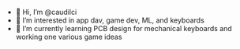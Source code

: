 - 👋 Hi, I’m @caudilci
- 👀 I’m interested in app dav, game dev, ML, and keyboards
- 🌱 I’m currently learning PCB design for mechanical keyboards and working one various game ideas

<!---
- 💞️ I’m looking to collaborate on ...
- 📫 How to reach me ...
--->

<!---
caudilci/caudilci is a ✨ special ✨ repository because its `README.md` (this file) appears on your GitHub profile.
You can click the Preview link to take a look at your changes.
--->
